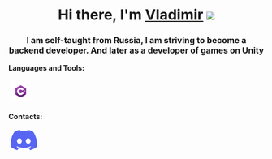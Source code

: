 <h1 align="center">Hi there, I'm <a href="https://vk.com/pugalo0" target="_blank">Vladimir</a> 
<img src="https://github.com/blackcater/blackcater/raw/main/images/Hi.gif" height="32"/></h1>
<h3 align="center">I am self-taught from Russia, I am striving to become a backend developer. And later as a developer of games on Unity</h3>

**Languages and Tools:**

<p>
<img src="https://github.com/Voyage-r/Voyage-r/blob/main/Images/Csharp_Logo.png" height="40" style="vertical-align:down; margin:4px" alt="C Sharp">
</p>


**Contacts:**
<p>
 <a href="https://discordapp.com/users/327394506699964416/"><img src="https://github.com/Voyage-r/Voyage-r/blob/main/Images/Discord_logo.svg.png" height="40" style="vertical-align:down; margin:4px" alt="Discord"></a>

</p>

<!--
**Voyage-r/Voyage-r** is a ✨ _special_ ✨ repository because its `README.md` (this file) appears on your GitHub profile.

Here are some ideas to get you started:

- 🔭 I’m currently working on ...
- 🌱 I’m currently learning ...
- 👯 I’m looking to collaborate on ...
- 🤔 I’m looking for help with ...
- 💬 Ask me about ...
- 📫 How to reach me: ...
- 😄 Pronouns: ...
- ⚡ Fun fact: ...
-->
